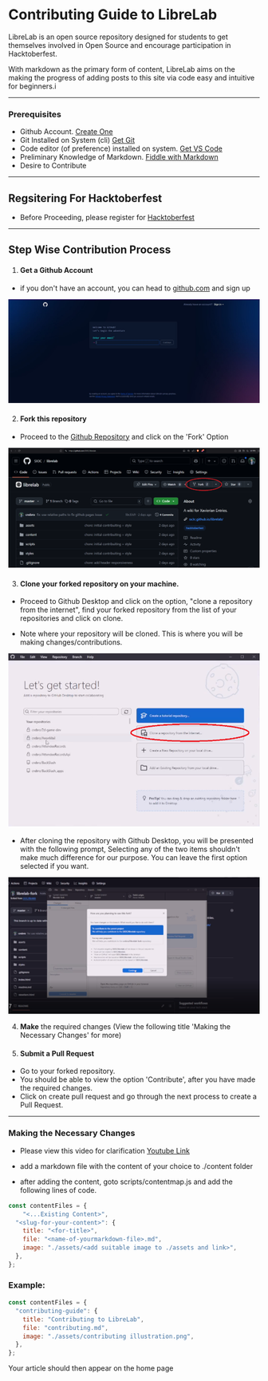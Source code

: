 # Contributing Guide to LibreLab

LibreLab is an open source repository designed for students to get themselves involved in Open Source and encourage participation in Hacktoberfest.

With markdown as the primary form of content, LibreLab aims on the making the progress of adding posts to this site via code easy and intuitive for beginners.i

---

### Prerequisites

- Github Account. [Create One](https://github.com/signup)
- Git Installed on System (cli) [Get Git](https://git-scm.com/downloads)
- Code editor (of preference) installed on system. [Get VS Code](https://code.visualstudio.com/)
- Preliminary Knowledge of Markdown. [Fiddle with Markdown](https://www.markdownguide.org/getting-started/)
- Desire to Contribute

---

## Regsitering For Hacktoberfest

- Before Proceeding, please register for [Hacktoberfest](https://hacktoberfest.com/)

---

## Step Wise Contribution Process

1. #### Get a Github Account

- if you don't have an account, you can head to [github.com](https://github.com/) and sign up

![Github SignUp Image](./assets/contributing-assets/sign%20up.JPG)

2. #### Fork this repository

- Proceed to the [Github Repository](https://github.com/sx3c/librelab) and click on the 'Fork' Option

![Fork Illustration](./assets/contributing-assets/fork.png)

3. #### Clone your forked repository on your machine.

- Proceed to Github Desktop and click on the option, "clone a repository from the internet", find your forked repository from the list of your repositories and click on clone.

- Note where your repository will be cloned. This is where you will be making changes/contributions.

![Github-desktop](./assets/contributing-assets/re-clone.png)

- After cloning the repository with Github Desktop, you will be presented with the following prompt, Selecting any of the two items shouldn't make much difference for our purpose. You can leave the first option selected if you want.

![Clone options](./assets/contributing-assets/clone-options.png)

4. **Make** the required changes (View the following title 'Making the Necessary Changes' for more)

5. #### Submit a Pull Request

- Go to your forked repository.
- You should be able to view the option 'Contribute', after you have made the required changes.
- Click on create pull request and go through the next process to create a Pull Request.

---

### Making the Necessary Changes

- Please view this video for clarification [Youtube Link](https://www.youtube.com/watch?v=gXQslEK__vc)

- add a markdown file with the content of your choice to ./content folder
- after adding the content, goto scripts/contentmap.js and add the following lines of code.

```javascript
const contentFiles = {
    "<...Existing Content>",
  "<slug-for-your-content>": {
    title: "<for-title>",
    file: "<name-of-yourmarkdown-file>.md",
    image: "./assets/<add suitable image to ./assets and link>",
  },
};
```

### Example:

```javascript
const contentFiles = {
  "contributing-guide": {
    title: "Contributing to LibreLab",
    file: "contributing.md",
    image: "./assets/contributing illustration.png",
  },
};
```

Your article should then appear on the home page
